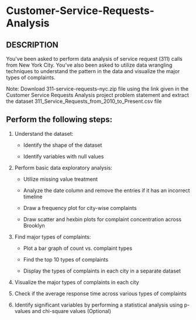 # Customer-Service-Requests-Analysis
## DESCRIPTION

You've been asked to perform data analysis of service request (311) calls from New York City. You've also been asked to utilize data wrangling techniques to understand the pattern in the data and visualize the major types of complaints.

Note: Download 311-service-requests-nyc.zip file using the link given in the Customer Service Requests Analysis project problem statement and extract the dataset 311_Service_Requests_from_2010_to_Present.csv file

## Perform the following steps:

1. Understand the dataset:

    - Identify the shape of the dataset

    - Identify variables with null values

2. Perform basic data exploratory analysis:

    - Utilize missing value treatment

    - Analyze the date column and remove the entries if it has an incorrect timeline

    - Draw a frequency plot for city-wise complaints

    - Draw scatter and hexbin plots for complaint concentration across Brooklyn

3. Find major types of complaints:

    - Plot a bar graph of count vs. complaint types

    - Find the top 10 types of complaints

    - Display the types of complaints in each city in a separate dataset 

4. Visualize the major types of complaints in each city

5. Check if the average response time across various types of complaints

6. Identify significant variables by performing a statistical analysis using p-values and chi-square values (Optional)
